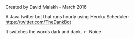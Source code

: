 Created by David Malakh - March 2016

A Java twitter bot that runs hourly using Heroku Scheduler: https://twitter.com/TheDankBot

It switches the words dark and dank. <- Noice
